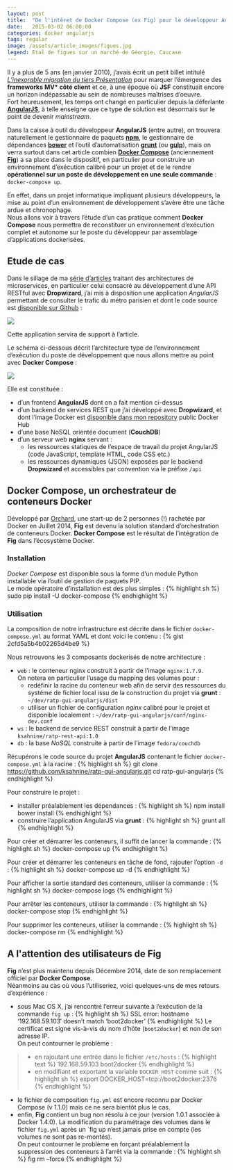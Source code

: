 ```yaml
---
layout: post
title:  "De l'intêret de Docker Compose (ex Fig) pour le développeur AngularJS"
date:   2015-03-02 06:00:00
categories: docker angularjs
tags: regular
image: /assets/article_images/figues.jpg
legend: Etal de figues sur un marché de Géorgie, Caucase
---
```

Il y a plus de 5 ans (en janvier 2010), j’avais écrit un petit billet intitulé [*L’inexorable migration du tiers Présentation*](http://blog.inovia-conseil.fr/?p=91) pour marquer l’émergence des **frameworks MV\* côté client** et ce, à une époque où **JSF** constituait encore un horizon indépassable au sein de nombreuses maîtrises d’oeuvre.<br />
Fort heureusement, les temps ont changé en particulier depuis la déferlante [**AngularJS**](https://angularjs.org/), à telle enseigne que ce type de solution est désormais sur le point de devenir *mainstream*.

Dans la caisse à outil du développeur **AngularJS** (entre autre), on trouvera naturellement le gestionnaire de paquets [**npm**](https://www.npmjs.com/), le gestionnaire de dépendances [**bower**](http://bower.io/) et l’outil d’automatisation [**grunt**](http://gruntjs.com/) (ou [**gulp**](http://gulpjs.com/)), mais on verra surtout dans cet article combien [**Docker Compose**](http://docs.docker.com/compose/) (anciennement [**Fig**](http://www.fig.sh/)) a sa place dans le dispositif, en particulier pour construire un environnement d’exécution calibré pour un projet et de le rendre **opérationnel sur un poste de développement en une seule commande** : `docker-compose up`.

En effet, dans un projet informatique impliquant plusieurs développeurs, la mise au point d’un environnement de développement s’avère être une tâche ardue et chronophage.<br />
Nous allons voir à travers l’étude d’un cas pratique comment **Docker Compose** nous permettra de reconstituer un environnement d’exécution complet et autonome sur le poste du développeur par assemblage d’applications dockerisées.

## Etude de cas
Dans le sillage de ma [série d’articles](/architecture/microservice/2015/01/12/emergence-microservices.html) traitant des architectures de microservices, en particulier celui consacré au développement d’une API RESTful avec **Dropwizard**, j’ai mis à disposition une application *AngularJS* permettant de consulter le trafic du métro parisien et dont le code source est [disponible sur Github](https://github.com/ksahnine/ratp-gui-angularjs) :

<center><img src="{{site.url}}/assets/article_images/metro-gui.png" style="display: block; margin: auto;" /></center>

Cette application servira de support à l’article.

Le schéma ci-dessous décrit l’architecture type de l’environnement d’exécution du poste de développement que nous allons mettre au point avec **Docker Compose** :

<center><img src="{{site.url}}/assets/article_images/archi-poste-dev.png" style="display: block; margin: auto;" /></center>

Elle est constituée :

- d’un frontend **AngularJS** dont on a fait mention ci-dessus
- d’un backend de services REST que j’ai développé avec **Dropwizard**, et dont l’image Docker est [disponible dans mon repository](https://registry.hub.docker.com/u/ksahnine/ratp-rest-api/) public Docker Hub
- d’une base NoSQL orientée document (**CouchDB**)
- d’un serveur web **nginx** servant :
  - les ressources statiques de l’espace de travail du projet AngularJS (code JavaScript, template HTML, code CSS etc.)
  - les ressources dynamiques (JSON) exposées par le backend **Dropwizard** et accessibles par convention via le préfixe `/api`

## Docker Compose, un orchestrateur de conteneurs Docker
Développé par [Orchard](https://www.orchardup.com/), une start-up de 2 personnes (!) rachetée par Docker en Juillet 2014, **Fig** est devenu la solution standard d’orchestration de conteneurs Docker.
**Docker Compose** est le résultat de l’intégration de **Fig** dans l’écosystème Docker.

### Installation
*Docker Compose* est disponible sous la forme d’un module Python installable via l’outil de gestion de paquets PIP.<br />
Le mode opératoire d’installation est des plus simples :
{% highlight sh %}
sudo pip install -U docker-compose
{% endhighlight %}

### Utilisation
La composition de notre infrastructure est décrite dans le fichier `docker-compose.yml` au format YAML et dont voici le contenu :
{% gist 2cfd5a5b4b02265d4be9 %}

Nous retrouvons les 3 composants dockerisés de notre architecture :

- `web` : le conteneur nginx construit à partir de l’image `nginx:1.7.9`.
<br />On notera en particulier l’usage du mapping des volumes pour :
  - redéfinir la racine du conteneur web afin de servir des ressources du système de fichier local issu de la construction du projet via **grunt** : `~/dev/ratp-gui-angularjs/dist`
  - utiliser un fichier de configuration *nginx* calibré pour le projet et disponible localement : `~/dev/ratp-gui-angularjs/conf/nginx-dev.conf`
- `ws` : le backend de service REST construit à partir de l’image `ksahnine/ratp-rest-api:1.0`
- `db` : la base *NoSQL* construite à partir de l’image `fedora/couchdb`

Récupérons le code source du projet **AngularJS** contenant le fichier `docker-compose.yml` à la racine :
{% highlight sh %}
git clone https://github.com/ksahnine/ratp-gui-angularjs.git
cd ratp-gui-angularjs
{% endhighlight %}

Pour construire le projet :

- installer préalablement les dépendances :
{% highlight sh %}
npm install
bower install
{% endhighlight %}
- construire l’application AngularJS via **grunt** :
{% highlight sh %}
grunt all
{% endhighlight %}

Pour créer et démarrer les conteneurs, il suffit de lancer la commande :
{% highlight sh %}
docker-compose up
{% endhighlight %}

Pour créer et démarrer les conteneurs en tâche de fond, rajouter l’option `-d` :
{% highlight sh %}
docker-compose up -d
{% endhighlight %}

Pour afficher la sortie standard des conteneurs, utiliser la commande :
{% highlight sh %}
docker-compose logs
{% endhighlight %}

Pour arrêter les conteneurs, utiliser la commande :
{% highlight sh %}
docker-compose stop
{% endhighlight %}

Pour supprimer les conteneurs, utiliser la commande :
{% highlight sh %}
docker-compose rm
{% endhighlight %}

## A l'attention des utilisateurs de Fig
**Fig** n’est plus maintenu depuis Décembre 2014, date de son remplacement officiel par **Docker Compose**.<br />
Néanmoins au cas où vous l’utiliseriez, voici quelques-uns de mes retours d’expérience :

- sous Mac OS X, j’ai rencontré l’erreur suivante à l’exécution de la commande `fig up` :
{% highlight sh %}
SSL error: hostname ‘192.168.59.103′ doesn’t match ‘boot2docker’
{% endhighlight %}
Le certificat est signé vis-à-vis du nom d’hôte (`boot2docker`) et non de son adresse IP.
<br />On peut contourner le problème :

> -  en rajoutant une entrée dans le fichier `/etc/hosts` :
> {% highlight text %}
192.168.59.103 boot2docker
{% endhighlight %}
> - en modifiant et exportant la variable `DOCKER_HOST` comme suit :
> {% highlight sh %}
export DOCKER_HOST=tcp://boot2docker:2376
{% endhighlight %}
- le fichier de composition `fig.yml` est encore reconnu par Docker Compose (v 1.1.0) mais ce ne sera bientôt plus le cas.
- enfin, **Fig** contient un bug non résolu à ce jour (version 1.0.1 associée à Docker 1.4.0). La modification du paramétrage des volumes dans le fichier `fig.yml` après un `fig up n’est jamais prise en compte (les volumes ne sont pas re-montés).<br />On peut contourner le problème en forçant préalablement la suppression des conteneurs à l’arrêt via la commande :
{% highlight sh %}
fig rm –force
{% endhighlight %}

[jekyll]:      http://jekyllrb.com
[jekyll-gh]:   https://github.com/jekyll/jekyll
[jekyll-help]: https://github.com/jekyll/jekyll-help
